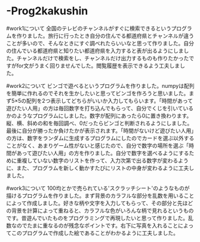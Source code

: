 # -Prog2kakushin

#work1について
全国のテレビのチャンネルがすぐに検索できるというプログラムを作りました。旅行に行ったとき自分の住んでる都道府県とチャンネルが違うことが多いので、そんなときにすぐ調べれたらいいなと思って作りました。自分の住んでいる都道府県と知りたい都道府県を入力すると表が出るようにしました。チャンネルだけで検索をし、チャンネルだけ出力するものも作りたかったですがfor文がうまく回りませんでした。閲覧履歴を表示できるよう工夫しました。

#work2について
ビンゴで遊べるというプログラムを作りました。numpyは配列を簡単に作れるのでそれを生かしたいと思ってビンゴを作ろうと思いました。まず5×5の配列を2つ表示してどちらがいいか入力してもらいます。「時間があって遊びたい人用」の方は毎回数字を打ち込んでもらって、自分でくじを引いているかのようなプログラムにしました。数字が配列にあったら0に置き換わります。縦、横、斜めの和を毎回調べ、0だったらビンゴと判断されるようにしました。最後に自分が勝ったか負けたかが表示されます。「時間がないけど遊びたい人用」の方は、数字をランダムに生成するプログラムにしたのでカードを選ぶ以外することがなく、あまりゲーム性がないと感じたので、自分で数字の場所を選ぶ「時間があって遊びたい人用」の方を作りました。自分で数字を選べるようにするために重複していない数字のリストを作って、入力次第で出る数字が変わるように、また、プログラムを新しく動かすたびにリストの中身が変わるように工夫しました。

#work3について
100均とかで売られている'スクラッチシート'のようなものが描けるプログラムを作りました。まず背景のカラフルな部分を乱数を用いることによって作成しました。好きな柄や文字を入力してもらって、その部分と先ほどの背景を計算によって重ねると、カラフルな色がいろんな柄で見れるというものです。昔遊んでいたものをプログラミングで再現したいと思って作りました。乱数なのでたまに重なるのが残念なポイントです。右下に写真を入れることによってこのプログラムで作成した絵であることがわかるように工夫しました。
